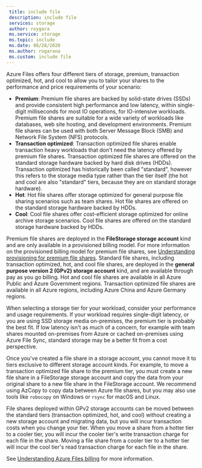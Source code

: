 ```yaml
---
 title: include file
 description: include file
 services: storage
 author: roygara
 ms.service: storage
 ms.topic: include
 ms.date: 08/28/2020
 ms.author: rogarana
 ms.custom: include file
---
```

Azure Files offers four different tiers of storage, premium, transaction optimized, hot, and cool to allow you to tailor your shares to the performance and price requirements of your scenario:

- **Premium**: Premium file shares are backed by solid-state drives (SSDs) and provide consistent high performance and low latency, within single-digit milliseconds for most IO operations, for IO-intensive workloads. Premium file shares are suitable for a wide variety of workloads like databases, web site hosting, and development environments. Premium file shares can be used with both Server Message Block (SMB) and Network File System (NFS) protocols.
- **Transaction optimized**: Transaction optimized file shares enable transaction heavy workloads that don't need the latency offered by premium file shares. Transaction optimized file shares are offered on the standard storage hardware backed by hard disk drives (HDDs). Transaction optimized has historically been called "standard", however this refers to the storage media type rather than the tier itself (the hot and cool are also "standard" tiers, because they are on standard storage hardware).
- **Hot**: Hot file shares offer storage optimized for general purpose file sharing scenarios such as team shares. Hot file shares are offered on the standard storage hardware backed by HDDs.
- **Cool**: Cool file shares offer cost-efficient storage optimized for online archive storage scenarios. Cool file shares are offered on the standard storage hardware backed by HDDs.

Premium file shares are deployed in the **FileStorage storage account** kind and are only available in a provisioned billing model. For more information on the provisioned billing model for premium file shares, see [Understanding provisioning for premium file shares](../articles/storage/files/understanding-billing.md#provisioned-model). Standard file shares, including transaction optimized, hot, and cool file shares, are deployed in the **general purpose version 2 (GPv2) storage account** kind, and are available through pay as you go billing. Hot and cool file shares are available in all Azure Public and Azure Government regions. Transaction optimized file shares are available in all Azure regions, including Azure China and Azure Germany regions.

When selecting a storage tier for your workload, consider your performance and usage requirements. If your workload requires single-digit latency, or you are using SSD storage media on-premises, the premium tier is probably the best fit. If low latency isn't as much of a concern, for example with team shares mounted on-premises from Azure or cached on-premises using Azure File Sync, standard storage may be a better fit from a cost perspective.

Once you've created a file share in a storage account, you cannot move it to tiers exclusive to different storage account kinds. For example, to move a transaction optimized file share to the premium tier, you must create a new file share in a FileStorage storage account and copy the data from your original share to a new file share in the FileStorage account. We recommend using AzCopy to copy data between Azure file shares, but you may also use tools like `robocopy` on Windows or `rsync` for macOS and Linux. 

File shares deployed within GPv2 storage accounts can be moved between the standard tiers (transaction optimized, hot, and cool) without creating a new storage account and migrating data, but you will incur transaction costs when you change your tier. When you move a share from a hotter tier to a cooler tier, you will incur the cooler tier's write transaction charge for each file in the share. Moving a file share from a cooler tier to a hotter tier will incur the cool tier's read transaction charge for each file in the share.

See [Understanding Azure Files billing](../articles/storage/files/understanding-billing.md) for more information.